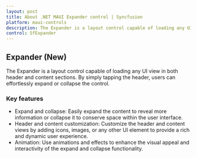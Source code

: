 ```yaml
---
layout: post
title: About .NET MAUI Expander control | Syncfusion
platform: maui-controls
description: The Expander is a layout control capable of loading any UI view in both header and content sections. By simply tapping the header, users can effortlessly expand or collapse the control.
control: SfExpander
---
```


## Expander (New)

The Expander is a layout control capable of loading any UI view in both header and content sections. By simply tapping the header, users can effortlessly expand or collapse the control.

### Key features

* Expand and collapse: Easily expand the content to reveal more information or collapse it to conserve space within the user interface.
* Header and content customization: Customize the header and content views by adding icons, images, or any other UI element to provide a rich and dynamic user experience.
* Animation: Use animations and effects to enhance the visual appeal and interactivity of the expand and collapse functionality.